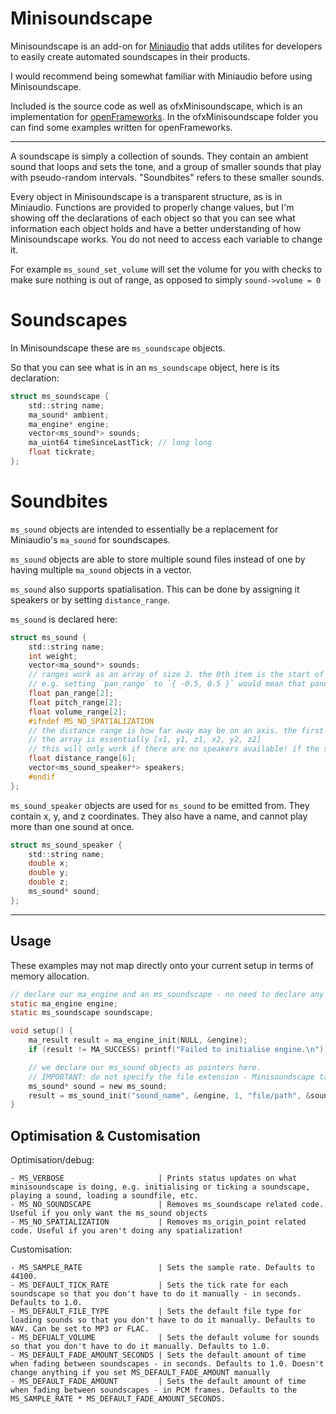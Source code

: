 # Minisoundscape

Minisoundscape is an add-on for [Miniaudio](https://miniaud.io) that adds utilites for developers to easily create automated soundscapes in their products.

I would recommend being somewhat familiar with Miniaudio before using Minisoundscape.

Included is the source code as well as ofxMinisoundscape, which is an implementation for [openFrameworks](https://openframeworks.cc/). In the ofxMinisoundscape folder you can find some examples written for openFrameworks.

---

A soundscape is simply a collection of sounds. They contain an ambient sound that loops and sets the tone, and a group of smaller sounds that play with pseudo-random intervals. "Soundbites" refers to these smaller sounds.

Every object in Minisoundscape is a transparent structure, as is in Miniaudio. Functions are provided to properly change values, but I'm showing off the declarations of each object so that you can see what information each object holds and have a better understanding of how Minisoundscape works. You do not need to access each variable to change it.

For example `ms_sound_set_volume` will set the volume for you with checks to make sure nothing is out of range, as opposed to simply `sound->volume = 0`

# Soundscapes

In Minisoundscape these are `ms_soundscape` objects.

So that you can see what is in an `ms_soundscape` object, here is its declaration:

```c
struct ms_soundscape {
    std::string name;
    ma_sound* ambient;
    ma_engine* engine;
    vector<ms_sound*> sounds;
    ma_uint64 timeSinceLastTick; // long long
    float tickrate;
};
```

# Soundbites

`ms_sound` objects are intended to essentially be a replacement for Miniaudio's `ma_sound` for soundscapes.

`ms_sound` objects are able to store multiple sound files instead of one by having multiple `ma_sound` objects in a vector.

`ms_sound` also supports spatialisation. This can be done by assigning it speakers or by setting `distance_range`.

`ms_sound` is declared here:

```c
struct ms_sound {
    std::string name;
    int weight;
    vector<ma_sound*> sounds;
    // ranges work as an array of size 2. the 0th item is the start of the range, and the 1st item is the end of the range
    // e.g. setting `pan_range` to `{ -0.5, 0.5 }` would mean that panning will be randomly chosen from -0.5 to 0.5
    float pan_range[2];
    float pitch_range[2];
    float volume_range[2];
    #ifndef MS_NO_SPATIALIZATION
    // the distance range is how far away may be on an axis. the first three slots of the array are the starting ranges for each dimension, and the last 3 slots are the end ranges for each dimension
    // the array is essentially [x1, y1, z1, x2, y2, z2]
    // this will only work if there are no speakers available! if the sound has speakers assigned to it those will be prioritised
    float distance_range[6];
    vector<ms_sound_speaker*> speakers;
    #endif
};
```

`ms_sound_speaker` objects are used for `ms_sound` to be emitted from. They contain x, y, and z coordinates. They also have a name, and cannot play more than one sound at once.

```c
struct ms_sound_speaker {
    std::string name;
    double x;
    double y;
    double z;
    ms_sound* sound;
};
```

---

## Usage

These examples may not map directly onto your current setup in terms of memory allocation.

```c
// declare our ma_engine and an ms_soundscape - no need to declare any ms_sound objects here
static ma_engine engine;
static ms_soundscape soundscape;

void setup() {
    ma_result result = ma_engine_init(NULL, &engine);
    if (result != MA_SUCCESS) printf("Failed to initialise engine.\n");

    // we declare our ms_sound objects as pointers here.
    // IMPORTANT: do not specify the file extension - Minisoundscape takes care of that for us.
    ms_sound* sound = new ms_sound;
    result = ms_sound_init("sound_name", &engine, 1, "file/path", &sound)
}
```

## Optimisation & Customisation

Optimisation/debug:
```
- MS_VERBOSE                     | Prints status updates on what minisoundscape is doing, e.g. initialising or ticking a soundscape, playing a sound, loading a soundfile, etc.
- MS_NO_SOUNDSCAPE               | Removes ms_soundscape related code. Useful if you only want the ms_sound objects
- MS_NO_SPATIALIZATION           | Removes ms_origin_point related code. Useful if you aren't doing any spatialization!
```
Customisation:
```
- MS_SAMPLE_RATE                 | Sets the sample rate. Defaults to 44100.
- MS_DEFAULT_TICK_RATE           | Sets the tick rate for each soundscape so that you don't have to do it manually - in seconds. Defaults to 1.0.
- MS_DEFAULT_FILE_TYPE           | Sets the default file type for loading sounds so that you don't have to do it manually. Defaults to WAV. Can be set to MP3 or FLAC.
- MS_DEFUALT_VOLUME              | Sets the default volume for sounds so that you don't have to do it manually. Defaults to 1.0.
- MS_DEFAULT_FADE_AMOUNT_SECONDS | Sets the default amount of time when fading between soundscapes - in seconds. Defaults to 1.0. Doesn't change anything if you set MS_DEFAULT_FADE_AMOUNT manually
- MS_DEFAULT_FADE_AMOUNT         | Sets the default amount of time when fading between soundscapes - in PCM frames. Defaults to the MS_SAMPLE_RATE * MS_DEFAULT_FADE_AMOUNT_SECONDS.
```